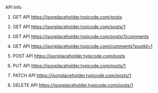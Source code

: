 API Info

1. GET API
https://jsonplaceholder.typicode.com/posts

2. GET API
https://jsonplaceholder.typicode.com/posts/1

3. GET API
https://jsonplaceholder.typicode.com/posts/1/comments

4. GET API
https://jsonplaceholder.typicode.com/comments?postId=1

5. POST API
https://jsonplaceholder.typicode.com/posts

6. PUT API
https://jsonplaceholder.typicode.com/posts/1

7. PATCH API
https://jsonplaceholder.typicode.com/posts/1

8. DELETE API
https://jsonplaceholder.typicode.com/posts/1